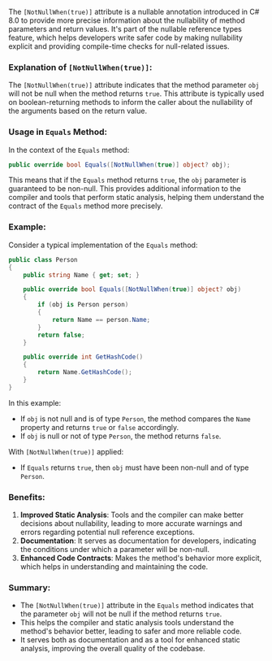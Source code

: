 The `[NotNullWhen(true)]` attribute is a nullable annotation introduced in C# 8.0 to provide more precise information about the nullability of method parameters and return values. It's part of the nullable reference types feature, which helps developers write safer code by making nullability explicit and providing compile-time checks for null-related issues.

### Explanation of `[NotNullWhen(true)]`:

The `[NotNullWhen(true)]` attribute indicates that the method parameter `obj` will not be null when the method returns `true`. This attribute is typically used on boolean-returning methods to inform the caller about the nullability of the arguments based on the return value.

### Usage in `Equals` Method:

In the context of the `Equals` method:
```csharp
public override bool Equals([NotNullWhen(true)] object? obj);
```

This means that if the `Equals` method returns `true`, the `obj` parameter is guaranteed to be non-null. This provides additional information to the compiler and tools that perform static analysis, helping them understand the contract of the `Equals` method more precisely.

### Example:

Consider a typical implementation of the `Equals` method:
```csharp
public class Person
{
    public string Name { get; set; }

    public override bool Equals([NotNullWhen(true)] object? obj)
    {
        if (obj is Person person)
        {
            return Name == person.Name;
        }
        return false;
    }

    public override int GetHashCode()
    {
        return Name.GetHashCode();
    }
}
```

In this example:
- If `obj` is not null and is of type `Person`, the method compares the `Name` property and returns `true` or `false` accordingly.
- If `obj` is null or not of type `Person`, the method returns `false`.

With `[NotNullWhen(true)]` applied:
- If `Equals` returns `true`, then `obj` must have been non-null and of type `Person`.

### Benefits:

1. **Improved Static Analysis**: Tools and the compiler can make better decisions about nullability, leading to more accurate warnings and errors regarding potential null reference exceptions.
2. **Documentation**: It serves as documentation for developers, indicating the conditions under which a parameter will be non-null.
3. **Enhanced Code Contracts**: Makes the method's behavior more explicit, which helps in understanding and maintaining the code.

### Summary:

- The `[NotNullWhen(true)]` attribute in the `Equals` method indicates that the parameter `obj` will not be null if the method returns `true`.
- This helps the compiler and static analysis tools understand the method's behavior better, leading to safer and more reliable code.
- It serves both as documentation and as a tool for enhanced static analysis, improving the overall quality of the codebase.

